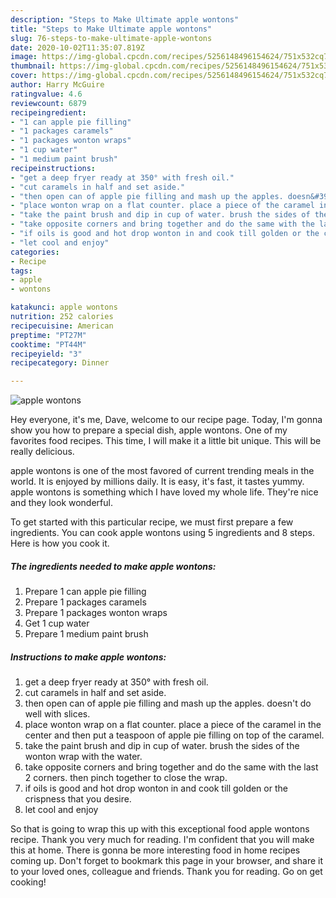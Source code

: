```yaml
---
description: "Steps to Make Ultimate apple wontons"
title: "Steps to Make Ultimate apple wontons"
slug: 76-steps-to-make-ultimate-apple-wontons
date: 2020-10-02T11:35:07.819Z
image: https://img-global.cpcdn.com/recipes/5256148496154624/751x532cq70/apple-wontons-recipe-main-photo.jpg
thumbnail: https://img-global.cpcdn.com/recipes/5256148496154624/751x532cq70/apple-wontons-recipe-main-photo.jpg
cover: https://img-global.cpcdn.com/recipes/5256148496154624/751x532cq70/apple-wontons-recipe-main-photo.jpg
author: Harry McGuire
ratingvalue: 4.6
reviewcount: 6879
recipeingredient:
- "1 can apple pie filling"
- "1 packages caramels"
- "1 packages wonton wraps"
- "1 cup water"
- "1 medium paint brush"
recipeinstructions:
- "get a deep fryer ready at 350° with fresh oil."
- "cut caramels in half and set aside."
- "then open can of apple pie filling and mash up the apples. doesn&#39;t do well with slices."
- "place wonton wrap on a flat counter. place a piece of the caramel in the center and then put a teaspoon of apple pie filling on top of the caramel."
- "take the paint brush and dip in cup of water. brush the sides of the wonton wrap with the water."
- "take opposite corners and bring together and do the same with the last 2 corners. then pinch together to close the wrap."
- "if oils is good and hot drop wonton in and cook till golden or the crispness that you desire."
- "let cool and enjoy"
categories:
- Recipe
tags:
- apple
- wontons

katakunci: apple wontons 
nutrition: 252 calories
recipecuisine: American
preptime: "PT27M"
cooktime: "PT44M"
recipeyield: "3"
recipecategory: Dinner

---
```



![apple wontons](https://img-global.cpcdn.com/recipes/5256148496154624/751x532cq70/apple-wontons-recipe-main-photo.jpg)

Hey everyone, it's me, Dave, welcome to our recipe page. Today, I'm gonna show you how to prepare a special dish, apple wontons. One of my favorites food recipes. This time, I will make it a little bit unique. This will be really delicious.

apple wontons is one of the most favored of current trending meals in the world. It is enjoyed by millions daily. It is easy, it's fast, it tastes yummy. apple wontons is something which I have loved my whole life. They're nice and they look wonderful.




To get started with this particular recipe, we must first prepare a few ingredients. You can cook apple wontons using 5 ingredients and 8 steps. Here is how you cook it.

<!--inarticleads1-->

##### The ingredients needed to make apple wontons:

1. Prepare 1 can apple pie filling
1. Prepare 1 packages caramels
1. Prepare 1 packages wonton wraps
1. Get 1 cup water
1. Prepare 1 medium paint brush




<!--inarticleads2-->

##### Instructions to make apple wontons:

1. get a deep fryer ready at 350° with fresh oil.
1. cut caramels in half and set aside.
1. then open can of apple pie filling and mash up the apples. doesn&#39;t do well with slices.
1. place wonton wrap on a flat counter. place a piece of the caramel in the center and then put a teaspoon of apple pie filling on top of the caramel.
1. take the paint brush and dip in cup of water. brush the sides of the wonton wrap with the water.
1. take opposite corners and bring together and do the same with the last 2 corners. then pinch together to close the wrap.
1. if oils is good and hot drop wonton in and cook till golden or the crispness that you desire.
1. let cool and enjoy




So that is going to wrap this up with this exceptional food apple wontons recipe. Thank you very much for reading. I'm confident that you will make this at home. There is gonna be more interesting food in home recipes coming up. Don't forget to bookmark this page in your browser, and share it to your loved ones, colleague and friends. Thank you for reading. Go on get cooking!
